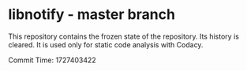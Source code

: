 # libnotify - master branch

This repository contains the frozen state of the repository.
Its history is cleared. It is used only for static code
analysis with Codacy.

Commit Time: 1727403422